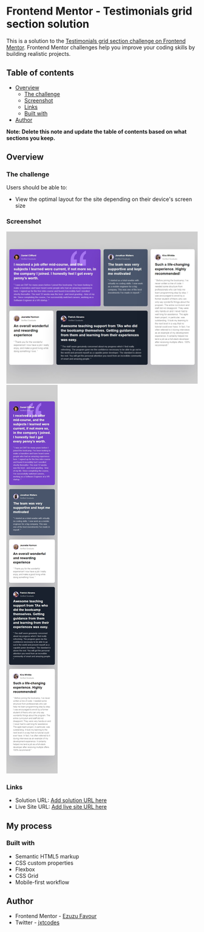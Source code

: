 # Frontend Mentor - Testimonials grid section solution

This is a solution to the [Testimonials grid section challenge on Frontend Mentor](https://www.frontendmentor.io/challenges/testimonials-grid-section-Nnw6J7Un7). Frontend Mentor challenges help you improve your coding skills by building realistic projects. 

## Table of contents

- [Overview](#overview)
  - [The challenge](#the-challenge)
  - [Screenshot](#screenshot)
  - [Links](#links)
  - [Built with](#built-with)
- [Author](#author)

**Note: Delete this note and update the table of contents based on what sections you keep.**

## Overview

### The challenge

Users should be able to:

- View the optimal layout for the site depending on their device's screen size

### Screenshot

![Desktop View](./screenshot_desktop.jpeg)
![Mobile View](./screenshot_mobile.jpeg)

### Links

- Solution URL: [Add solution URL here]([https://your-solution-url.com](https://github.com/FavourEzuzu/frontendmentor/tree/main/testimonials-grid-section-main))
- Live Site URL: [Add live site URL here]([https://your-live-site-url.com](https://zesty-creponne-7308cb.netlify.app))

## My process

### Built with

- Semantic HTML5 markup
- CSS custom properties
- Flexbox
- CSS Grid
- Mobile-first workflow

## Author

- Frontend Mentor - [Ezuzu Favour](https://www.frontendmentor.io/profile/FavourEzuzu)
- Twitter - [jxtcodes](https://twitter.com/favour__boy)
